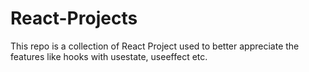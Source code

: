 # React-Projects
This repo is a collection of React Project used to better appreciate the features like hooks with usestate, useeffect etc.
